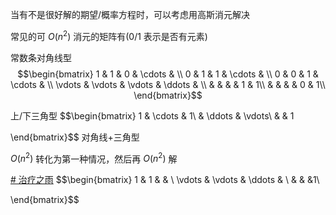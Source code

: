 当有不是很好解的期望/概率方程时，可以考虑用高斯消元解决

常见的可 $O(n^2)$ 消元的矩阵有(0/1 表示是否有元素)

常数条对角线型
$$\begin{bmatrix}
1 & 1 & 0 & \cdots & \\
0 & 1 & 1 & \cdots & \\
0 & 0 & 1 & \cdots & \\
\vdots  &  \vdots &  \vdots & \ddots & \\
  &   &   &  & 1 & 1\\
  &   &   &  & 0 & 1\\
\end{bmatrix}$$

上/下三角型
$$\begin{bmatrix}
1 & \cdots & 1\\
  & \ddots & \vdots\\
  &        & 1 

\end{bmatrix}$$
对角线+三角型 

$O(n^2)$ 转化为第一种情况，然后再 $O(n^2)$ 解

[# 治疗之雨](https://www.luogu.com.cn/problem/P4457)
$$\begin{bmatrix}
 1 & 1 & & \\
 \vdots  & \vdots & \ddots & \\
  &  &  &1\\

\end{bmatrix}$$